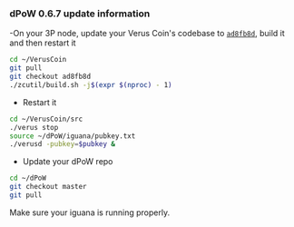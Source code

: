 ### dPoW 0.6.7 update information

-On your 3P node, update your Verus Coin's codebase to [`ad8fb8d`](https://github.com/VerusCoin/VerusCoin/tree/ad8fb8d3093784ca8be2985718253fb3a60dc505), build it and then restart it

```bash
cd ~/VerusCoin
git pull
git checkout ad8fb8d
./zcutil/build.sh -j$(expr $(nproc) - 1)
```

- Restart it

```bash
cd ~/VerusCoin/src
./verus stop
source ~/dPoW/iguana/pubkey.txt
./verusd -pubkey=$pubkey &
```

- Update your dPoW repo

```bash
cd ~/dPoW
git checkout master
git pull
```

Make sure your iguana is running properly.
